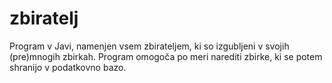# zbiratelj
Program v Javi, namenjen vsem zbirateljem, ki so izgubljeni v svojih (pre)mnogih zbirkah. Program omogoča po meri narediti zbirke, ki se potem shranijo v podatkovno bazo.
